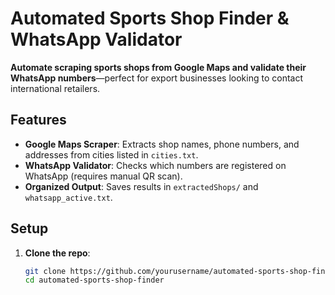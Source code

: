 # Automated Sports Shop Finder & WhatsApp Validator

**Automate scraping sports shops from Google Maps and validate their WhatsApp numbers**—perfect for export businesses looking to contact international retailers.

## Features

- **Google Maps Scraper**: Extracts shop names, phone numbers, and addresses from cities listed in `cities.txt`.
- **WhatsApp Validator**: Checks which numbers are registered on WhatsApp (requires manual QR scan).
- **Organized Output**: Saves results in `extractedShops/` and `whatsapp_active.txt`.

## Setup

1. **Clone the repo**:
   ```bash
   git clone https://github.com/yourusername/automated-sports-shop-finder.git
   cd automated-sports-shop-finder
   ```

